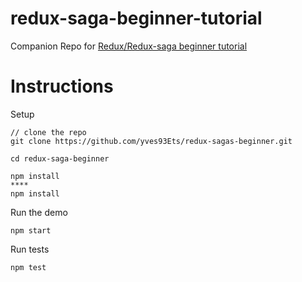 # redux-saga-beginner-tutorial

Companion Repo for [Redux/Redux-saga beginner tutorial](https://github.com/redux-saga/redux-saga/blob/master/docs/introduction/BeginnerTutorial.md)

# Instructions

Setup

```
// clone the repo
git clone https://github.com/yves93Ets/redux-sagas-beginner.git

cd redux-saga-beginner

npm install
****
npm install
```

Run the demo

```
npm start
```

Run tests

```
npm test
```
